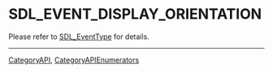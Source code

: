 # SDL_EVENT_DISPLAY_ORIENTATION

Please refer to [SDL_EventType](SDL_EventType) for details.

----
[CategoryAPI](CategoryAPI), [CategoryAPIEnumerators](CategoryAPIEnumerators)

